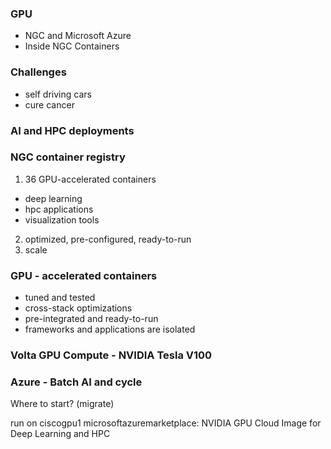 ### GPU
- NGC and Microsoft Azure
- Inside NGC Containers

### Challenges
- self driving cars
- cure cancer

### AI and HPC deployments

### NGC container registry
1. 36 GPU-accelerated containers
- deep learning
- hpc applications
- visualization tools
2. optimized, pre-configured, ready-to-run
3. scale

### GPU - accelerated containers
- tuned and tested
- cross-stack optimizations
- pre-integrated and ready-to-run
- frameworks and applications are isolated

### Volta GPU Compute - NVIDIA Tesla V100

### Azure - Batch AI and cycle
Where to start? (migrate)

run on ciscogpu1
microsoftazuremarketplace: NVIDIA GPU Cloud Image for Deep Learning and HPC